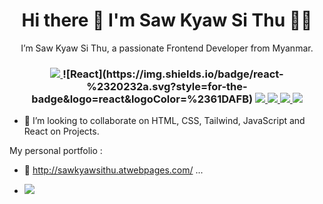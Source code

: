 <h1 align='center'>
  Hi there 👋 I'm Saw Kyaw Si Thu 👨‍💻
</h1>

<p align='center'>
I’m Saw Kyaw Si Thu, a passionate Frontend Developer from Myanmar.
</p>



<h3 align='center'>

  <a href="">
    <img src=" https://img.shields.io/badge/JavaScript-323330?style=for-the-badge&logo=javascript&logoColor=F7DF1E" />        
  </a>
  ![React](https://img.shields.io/badge/react-%2320232a.svg?style=for-the-badge&logo=react&logoColor=%2361DAFB)
  <a href="">
    <img src=" https://img.shields.io/badge/JavaScript-323330?style=for-the-badge&logo=javascript&logoColor=F7DF1E" />        
  </a>
  
   <a href="">
    <img src="https://img.shields.io/badge/HTML5-E34F26?style=for-the-badge&logo=html5&logoColor=white" />        
  </a>
  <a href="">
    <img src="https://img.shields.io/badge/CSS3-1572B6?style=for-the-badge&logo=css3&logoColor=white " />        
  </a>
  <a href="">
    <img src="https://img.shields.io/badge/Tailwind_CSS-38B2AC?style=for-the-badge&logo=tailwind-css&logoColor=white" />        
  </a>
  
  
</h3>



- 👯 I’m looking to collaborate on HTML, CSS, Tailwind, JavaScript and React on Projects.



My personal portfolio : 

- 👀 http://sawkyawsithu.atwebpages.com/ ...

- ![](https://komarev.com/ghpvc/?username=sithu11111&color=green)

